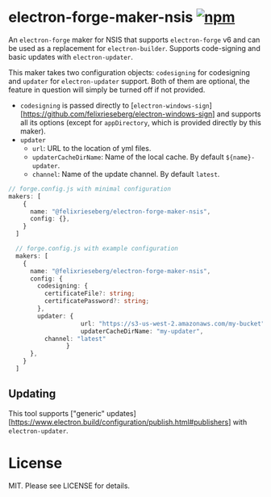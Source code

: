 # electron-forge-maker-nsis [![npm][npm_img]][npm_url]

An `electron-forge` maker for NSIS that supports `electron-forge` v6 and can be used as a
replacement for `electron-builder`. Supports code-signing and basic updates with `electron-updater`.

This maker takes two configuration objects: `codesigning` for codesigning and `updater` for `electron-updater` support. Both of them are optional, the feature in question will simply be turned off if not provided.

- `codesigning` is passed directly to [`electron-windows-sign`][https://github.com/felixrieseberg/electron-windows-sign] and supports all its options (except for `appDirectory`, which is provided directly by this maker).
- `updater`
  - `url`: URL to the location of yml files.
  - `updaterCacheDirName`: Name of the local cache. By default `${name}-updater`.
  - `channel`: Name of the update channel. By default `latest`.

```ts
// forge.config.js with minimal configuration
makers: [
    {
      name: "@felixrieseberg/electron-forge-maker-nsis",
      config: {},
    }
  ]
```

```ts
  // forge.config.js with example configuration
  makers: [
    {
      name: "@felixrieseberg/electron-forge-maker-nsis",
      config: {
        codesigning: {
          certificateFile?: string;
          certificatePassword?: string;
        },
        updater: {
					url: "https://s3-us-west-2.amazonaws.com/my-bucket",
					updaterCacheDirName: "my-updater",
          channel: "latest"
				}
      },
    }
  ]
```

## Updating

This tool supports ["generic" updates][https://www.electron.build/configuration/publish.html#publishers] with `electron-updater`. 

# License
MIT. Please see LICENSE for details.

[electron]: https://github.com/electron/electron
[npm_img]: https://img.shields.io/npm/v/@felixrieseberg/electron-forge-maker-nsis.svg
[npm_url]: https://npmjs.org/package/@felixrieseberg/electron-forge-maker-nsis
